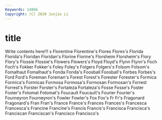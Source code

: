 ```yaml
---
Keywords: 14866
Copyright: (C) 2020 Junjie Li
---
```


# title

Write contents here!!!
s
Florentine 
Florentine's 
Flores 
Flores's 
Florida 
Florida's 
Floridan 
Floridan's 
Florine 
Florine's
Florsheim 
Florsheim's 
Flory 
Flory's 
Flossie 
Flossie's 
Flowers 
Flowers's 
Floyd 
Floyd's
Flynn 
Flynn's 
Foch 
Foch's 
Fokker 
Fokker's 
Foley 
Foley's 
Folgers 
Folgers's
Folsom 
Folsom's 
Fomalhaut 
Fomalhaut's 
Fonda 
Fonda's 
Foosball 
Foosball's 
Forbes 
Forbes's
Ford 
Ford's 
Foreman 
Foreman's 
Forest 
Forest's 
Forester 
Forester's 
Formica 
Formica's
Formicas 
Formosa 
Formosa's 
Formosan 
Formosan's 
Forrest 
Forrest's 
Forster 
Forster's 
Fortaleza
Fortaleza's 
Fosse 
Fosse's 
Foster 
Foster's 
Fotomat 
Fotomat's 
Foucault 
Foucault's 
Fourier
Fourier's 
Fourneyron 
Fourneyron's 
Fowler 
Fowler's 
Fox 
Fox's 
Fr 
Fr's 
Fragonard
Fragonard's 
Fran 
Fran's 
France 
France's 
Frances 
Frances's 
Francesca 
Francesca's 
Francine
Francine's 
Francis 
Francis's 
Francisca 
Francisca's 
Franciscan 
Franciscan's 
Francisco 
Francisco's 
